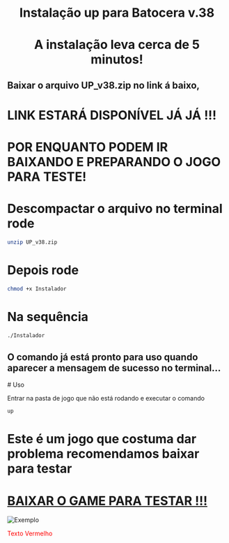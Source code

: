 <center><h1>Instalação up para Batocera v.38</h1></center>





<center><h1>A instalação leva cerca de 5 minutos!</h1></center>


<h2>Baixar o arquivo UP_v38.zip no link á baixo,</h2>




# LINK ESTARÁ DISPONÍVEL JÁ JÁ !!!
# POR ENQUANTO PODEM IR BAIXANDO E PREPARANDO O JOGO PARA TESTE!


# Descompactar o arquivo no terminal rode 

```bash
unzip UP_v38.zip
```

# Depois rode 
```bash
chmod +x Instalador 
```

# Na sequência 
```bash
./Instalador
```



<h2>O comando já está pronto para uso quando aparecer a mensagem de sucesso no terminal...</h2>
# Uso



Entrar na pasta de jogo que não está rodando e executar o comando 

```bash
up

```



# Este é um jogo que costuma dar problema recomendamos baixar para testar 


# [BAIXAR O GAME PARA TESTAR !!!](https://steamunlocked.net/e24f29-teenage-mutant-ninja-turtles-shredders-revenge-free-download/)



<img src="https://drive.google.com/uc?id=1M-LerAxS4WO7ULMZZgQ7yVEZeZf4nLAj" alt="Exemplo">



<span style="color:red;">Texto Vermelho</span>



